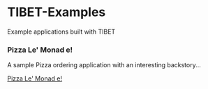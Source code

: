 # TIBET-Examples

Example applications built with TIBET

### Pizza Le' Monad e!

A sample Pizza ordering application with an interesting backstory...

[Pizza Le' Monad e!](https://github.com/TechnicalPursuit/TIBET-Examples/tree/master/pizza#readme)

